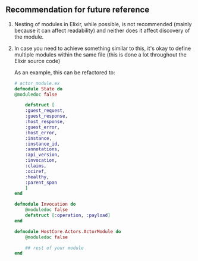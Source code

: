## Recommendation for future reference

1. Nesting of modules in Elixir, while possible, is not recommended (mainly because it can affect readability) and neither does it affect discovery of the module.

2. In case you need to achieve something similar to this, it's okay to define multiple modules within the same file (this is done a lot throughout the Elixir source code)

   As an example, this can be refactored to:

   ```elixir
   # actor_module.ex
   defmodule State do
   @moduledoc false

       defstruct [
       :guest_request,
       :guest_response,
       :host_response,
       :guest_error,
       :host_error,
       :instance,
       :instance_id,
       :annotations,
       :api_version,
       :invocation,
       :claims,
       :ociref,
       :healthy,
       :parent_span
       ]
   end

   defmodule Invocation do
       @moduledoc false
       defstruct [:operation, :payload]
   end

   defmodule HostCore.Actors.ActorModule do
       @moduledoc false

       ## rest of your module
   end


   ```
